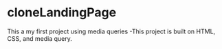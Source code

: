 # cloneLandingPage
This a my first project using media queries 
  -This project is built on HTML, CSS, and media query. 
